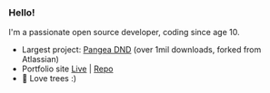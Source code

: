 ### Hello!

I'm a passionate open source developer, coding since age 10.

- Largest project: [Pangea DND](https://github.com/hello-pangea/dnd) (over 1mil downloads, forked from Atlassian)
- Portfolio site [Live](https://reececarolan.com) | [Repo](https://github.com/Xhale1/portfolio-site/)
- 🌲 Love trees :)
